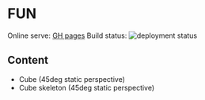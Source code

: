# FUN
Online serve: [GH pages](https://kfarkashu.github.io/fun/)
Build status: ![deployment status](https://github.com/kfarkasHU/fun/actions/workflows/pages/pages-build-deployment/badge.svg)

## Content
* Cube (45deg static perspective)
* Cube skeleton (45deg static perspective)
